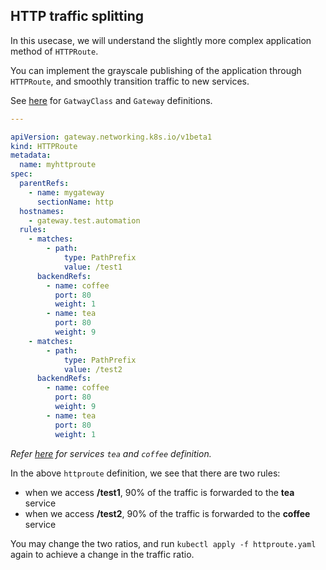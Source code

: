## HTTP traffic splitting

In this usecase, we will understand the slightly more complex application method of `HTTPRoute`. 

You can implement the grayscale publishing of the application through `HTTPRoute`, and smoothly transition traffic to new services.

See [here](./simple-gateway.md) for `GatwayClass` and `Gateway` definitions.

```yaml
---

apiVersion: gateway.networking.k8s.io/v1beta1
kind: HTTPRoute
metadata:
  name: myhttproute
spec:
  parentRefs:
    - name: mygateway
      sectionName: http
  hostnames:
    - gateway.test.automation
  rules:
    - matches:
        - path:
            type: PathPrefix
            value: /test1
      backendRefs:
        - name: coffee
          port: 80
          weight: 1
        - name: tea
          port: 80
          weight: 9
    - matches:
        - path:
            type: PathPrefix
            value: /test2
      backendRefs:
        - name: coffee
          port: 80
          weight: 9
        - name: tea
          port: 80
          weight: 1
```


*Refer [here](./service-definition.md) for services `tea` and `coffee` definition.*

In the above `httproute` definition, we see that there are two rules:

* when we access **/test1**, 90% of the traffic is forwarded to the **tea** service
* when we access **/test2**, 90% of the traffic is forwarded to the **coffee** service

You may change the two ratios, and run `kubectl apply -f httproute.yaml` again to achieve a change in the traffic ratio.